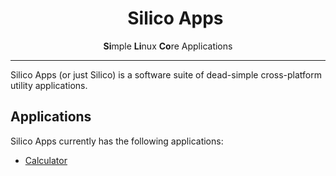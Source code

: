 <div id="user-content-toc" align="center">
  <ul align="center" style="list-style: none;">
    <summary>
      <h1>Silico Apps</h1>
    </summary>
  </ul>
  <p><b>Si</b>mple <b>Li</b>nux <b>Co</b>re Applications</p>
</div>

---

Silico Apps (or just Silico) is a software suite of dead-simple cross-platform utility applications.

## Applications

Silico Apps currently has the following applications:

- [Calculator](https://github.com/silico-apps/calculator)
